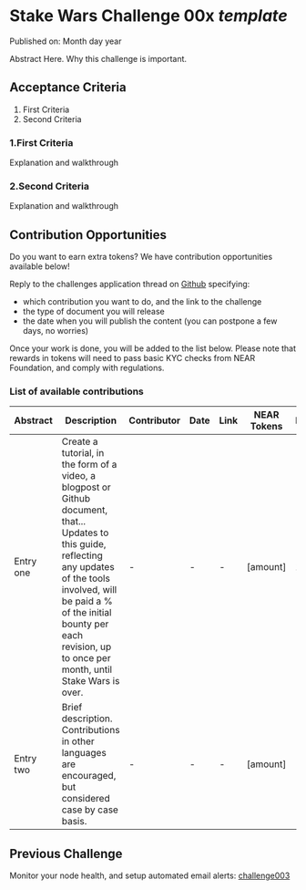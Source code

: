 # Stake Wars Challenge 00x _template_
Published on: Month day year

Abstract Here.
Why this challenge is important.

## Acceptance Criteria

1. First Criteria
2. Second Criteria

### 1.First Criteria
Explanation and walkthrough

### 2.Second Criteria
Explanation and walkthrough


## Contribution Opportunities

Do you want to earn extra tokens? We have contribution opportunities available below! 

Reply to the challenges application thread on [Github](https://github.com/nearprotocol/stakewars/issues/350) specifying:
- which contribution you want to do, and the link to the challenge
- the type of document you will release
- the date when you will publish the content (you can postpone a few days, no worries)

Once your work is done, you will be added to the list below. Please note that rewards in tokens will need to pass basic KYC checks from NEAR Foundation, and comply with regulations.

### List of available contributions

| Abstract | Description                    | Contributor |  Date  | Link | NEAR Tokens | Maintenance | Language |
| -------- | ------------------------------ | ----------- | ------ | ---- | ----------- | --- | ---- |
| Entry one | Create a tutorial, in the form of a video, a blogpost or Github document, that... Updates to this guide, reflecting any updates of the tools involved, will be paid a % of the initial bounty per each revision, up to once per month, until Stake Wars is over. | - | - | - | [amount] | 10% | CN |
| Entry two | Brief description. Contributions in other languages are encouraged, but considered case by case basis.| - | - | - | [amount] | - x% | US |

## Previous Challenge
Monitor your node health, and setup automated email alerts: [challenge003](challenge003.md)
